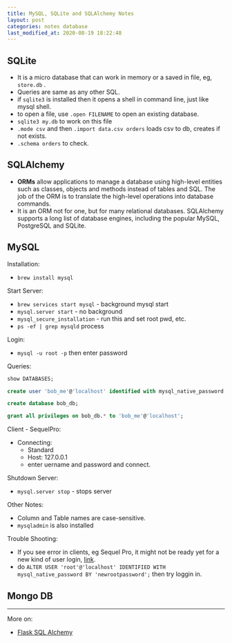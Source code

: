 ```yaml
---
title: MySQL, SQLite and SQLAlchemy Notes
layout: post
categories: notes database
last_modified_at: 2020-08-19 18:22:48
---
```


## SQLite

- It is a micro database that can work in memory or a saved in file, eg, `store.db` .
- Queries are same as any other SQL.
- if `sqlite3` is installed then it opens a shell in command line, just like mysql shell.
- to open a file, use `.open FILENAME` to open an existing database.
- `sqlite3 my.db` to work on this file
- `.mode csv` and then `.import data.csv orders` loads csv to db, creates if not exists.
- `.schema orders` to check.


## SQLAlchemy

- **ORMs** allow applications to manage a database using high-level entities such as classes, objects and methods instead of tables and SQL. The job of the ORM is to translate the high-level operations into database commands.
- It is an ORM not for one, but for many relational databases. SQLAlchemy supports a long list of database engines, including the popular MySQL, PostgreSQL and SQLite.


## MySQL

Installation:
- `brew install mysql`

Start Server:
- `brew services start mysql` - background mysql start
- `mysql.server start` - no background
- `mysql_secure_installation` - run this and set root pwd, etc.
- `ps -ef | grep mysqld` process

Login:
- `mysql -u root -p` then enter password

Queries:

```sql
show DATABASES;

create user 'bob_me'@'localhost' identified with mysql_native_password by 'bob_pwd';

create database bob_db;

grant all privileges on bob_db.* to 'bob_me'@'localhost';
```

Client - SequelPro:
- Connecting:
  - Standard
  - Host: 127.0.0.1
  - enter uername and password and connect.

Shutdown Server:
- `mysql.server stop` - stops server

Other Notes:
- Column and Table names are case-sensitive.
- `mysqladmin` is also installed

Trouble Shooting:
- If you see error in clients, eg Sequel Pro, it might not be ready yet for a new kind of user login, [link](https://stackoverflow.com/questions/51179516/sequel-pro-and-mysql-connection-failed).
- do `ALTER USER 'root'@'localhost' IDENTIFIED WITH mysql_native_password BY 'newrootpassword';` then try loggin in.


## Mongo DB



---

More on:
- [Flask SQL Alchemy](../flask-notes/#flask-sqlalchemy)